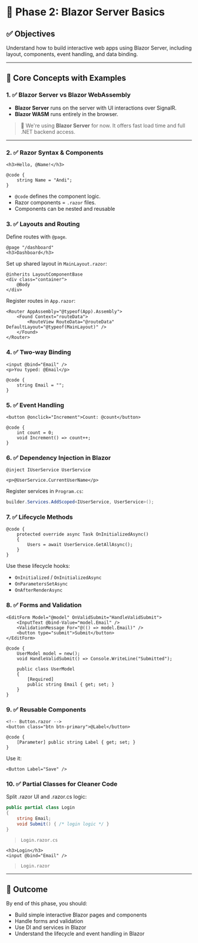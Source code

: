 # 🧱 Phase 2: Blazor Server Basics

## ✅ Objectives

Understand how to build interactive web apps using Blazor Server, including layout, components, event handling, and data binding.

---

## 🧠 Core Concepts with Examples

### 1. ✅ Blazor Server vs Blazor WebAssembly

- **Blazor Server** runs on the server with UI interactions over SignalR.
- **Blazor WASM** runs entirely in the browser.

> 🧠 We're using **Blazor Server** for now. It offers fast load time and full .NET backend access.

---

### 2. ✅ Razor Syntax & Components

```razor
<h3>Hello, @Name!</h3>

@code {
    string Name = "Andi";
}
```

- `@code` defines the component logic.
- Razor components = `.razor` files.
- Components can be nested and reusable

### 3. ✅ Layouts and Routing

Define routes with `@page`.

```razor
@page "/dashboard"
<h3>Dashboard</h3>
```

Set up shared layout in `MainLayout.razor`:

```razor
@inherits LayoutComponentBase
<div class="container">
    @Body
</div>
```

Register routes in `App.razor`:

```razor
<Router AppAssembly="@typeof(App).Assembly">
    <Found Context="routeData">
        <RouteView RouteData="@routeData" DefaultLayout="@typeof(MainLayout)" />
    </Found>
</Router>
```

### 4. ✅ Two-way Binding

```razor
<input @bind="Email" />
<p>You typed: @Email</p>

@code {
    string Email = "";
}
```

### 5. ✅ Event Handling

```razor
<button @onclick="Increment">Count: @count</button>

@code {
    int count = 0;
    void Increment() => count++;
}
```

### 6. ✅ Dependency Injection in Blazor

```razor
@inject IUserService UserService

<p>@UserService.CurrentUserName</p>
```

Register services in `Program.cs`:

```csharp
builder.Services.AddScoped<IUserService, UserService>();
```

### 7. ✅ Lifecycle Methods

```razor
@code {
    protected override async Task OnInitializedAsync()
    {
        Users = await UserService.GetAllAsync();
    }
}
```

Use these lifecycle hooks:

- `OnInitialized` / `OnInitializedAsync`
- `OnParametersSetAsync`
- `OnAfterRenderAsync`

### 8. ✅ Forms and Validation

```razor
<EditForm Model="@model" OnValidSubmit="HandleValidSubmit">
    <InputText @bind-Value="model.Email" />
    <ValidationMessage For="@(() => model.Email)" />
    <button type="submit">Submit</button>
</EditForm>

@code {
    UserModel model = new();
    void HandleValidSubmit() => Console.WriteLine("Submitted");

    public class UserModel
    {
        [Required]
        public string Email { get; set; }
    }
}
```

### 9. ✅ Reusable Components

```razor
<!-- Button.razor -->
<button class="btn btn-primary">@Label</button>

@code {
    [Parameter] public string Label { get; set; }
}
```

Use it:

```razor
<Button Label="Save" />
```

### 10. ✅ Partial Classes for Cleaner Code

Split .razor UI and .razor.cs logic:

```csharp
public partial class Login
{
    string Email;
    void Submit() { /* login logic */ }
}
```

> `Login.razor.cs`

```razor
<h3>Login</h3>
<input @bind="Email" />
```

> `Login.razor`

---

## 🏁 Outcome

By end of this phase, you should:

- Build simple interactive Blazor pages and components
- Handle forms and validation
- Use DI and services in Blazor
- Understand the lifecycle and event handling in Blazor
